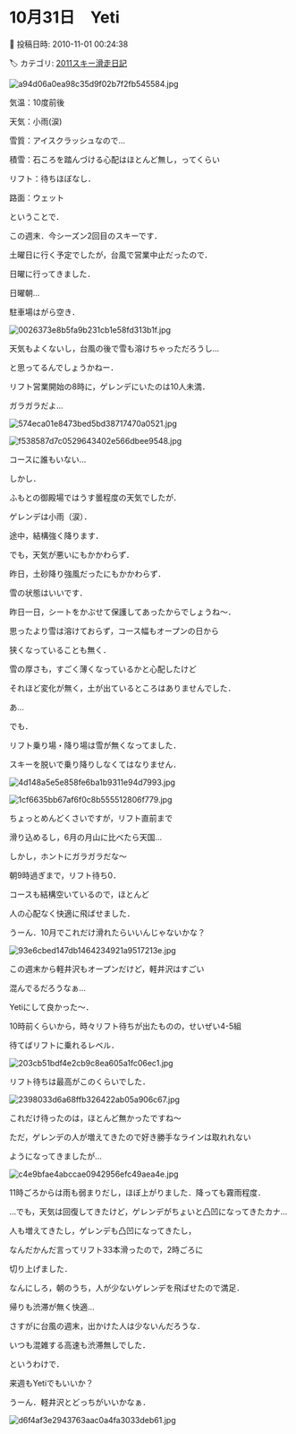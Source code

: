 # 10月31日　Yeti

📅 投稿日時: 2010-11-01 00:24:38

🏷️ カテゴリ: [2011スキー滑走日記](ca488c98cfb9169941c3e73770dcefb56.md)

![a94d06a0ea98c35d9f02b7f2fb545584.jpg](images/a94d06a0ea98c35d9f02b7f2fb545584.jpg)







気温：10度前後


天気：小雨(涙)


雪質：アイスクラッシュなので…


積雪：石ころを踏んづける心配はほとんど無し，ってくらい


リフト：待ちほぼなし．


路面：ウェット





ということで．


この週末．今シーズン2回目のスキーです．





土曜日に行く予定でしたが，台風で営業中止だったので．


日曜に行ってきました．





日曜朝…


駐車場はがら空き．




![0026373e8b5fa9b231cb1e58fd313b1f.jpg](images/0026373e8b5fa9b231cb1e58fd313b1f.jpg)







天気もよくないし，台風の後で雪も溶けちゃっただろうし…


と思ってるんでしょうかねー．


リフト営業開始の8時に，ゲレンデにいたのは10人未満．


ガラガラだよ…




![574eca01e8473bed5bd38717470a0521.jpg](images/574eca01e8473bed5bd38717470a0521.jpg)






![f538587d7c0529643402e566dbee9548.jpg](images/f538587d7c0529643402e566dbee9548.jpg)




コースに誰もいない…





しかし．


ふもとの御殿場ではうす曇程度の天気でしたが．


ゲレンデは小雨（涙）．


途中，結構強く降ります．





でも，天気が悪いにもかかわらず．


昨日，土砂降り強風だったにもかかわらず．


雪の状態はいいです．


昨日一日，シートをかぶせて保護してあったからでしょうね～．


思ったより雪は溶けておらず，コース幅もオープンの日から


狭くなっていることも無く．





雪の厚さも，すごく薄くなっているかと心配したけど


それほど変化が無く，土が出ているところはありませんでした．





あ…


でも．


リフト乗り場・降り場は雪が無くなってました．


スキーを脱いで乗り降りしなくてはなりません．




![4d148a5e5e858fe6ba1b9311e94d7993.jpg](images/4d148a5e5e858fe6ba1b9311e94d7993.jpg)






![1cf6635bb67af6f0c8b555512806f779.jpg](images/1cf6635bb67af6f0c8b555512806f779.jpg)




ちょっとめんどくさいですが，リフト直前まで


滑り込めるし，6月の月山に比べたら天国…





しかし，ホントにガラガラだな～


朝9時過ぎまで，リフト待ち0．


コースも結構空いているので，ほとんど


人の心配なく快適に飛ばせました．


うーん．10月でこれだけ滑れたらいいんじゃないかな？




![93e6cbed147db1464234921a9517213e.jpg](images/93e6cbed147db1464234921a9517213e.jpg)




この週末から軽井沢もオープンだけど，軽井沢はすごい


混んでるだろうなぁ…


Yetiにして良かった～．





10時前くらいから，時々リフト待ちが出たものの，せいぜい4-5組


待てばリフトに乗れるレベル．




![203cb51bdf4e2cb9c8ea605a1fc06ec1.jpg](images/203cb51bdf4e2cb9c8ea605a1fc06ec1.jpg)







リフト待ちは最高がこのくらいでした．




![2398033d6a68ffb326422ab05a906c67.jpg](images/2398033d6a68ffb326422ab05a906c67.jpg)




これだけ待ったのは，ほとんど無かったですね～





ただ，ゲレンデの人が増えてきたので好き勝手なラインは取れれない


ようになってきましたが…




![c4e9bfae4abccae0942956efc49aea4e.jpg](images/c4e9bfae4abccae0942956efc49aea4e.jpg)







11時ごろからは雨も弱まりだし，ほぼ上がりました．降っても霧雨程度．


…でも，天気は回復してきたけど，ゲレンデがちょいと凸凹になってきたカナ…





人も増えてきたし，ゲレンデも凸凹になってきたし，


なんだかんだ言ってリフト33本滑ったので，2時ごろに


切り上げました．


なんにしろ，朝のうち，人が少ないゲレンデを飛ばせたので満足．





帰りも渋滞が無く快適…


さすがに台風の週末，出かけた人は少ないんだろうな．


いつも混雑する高速も渋滞無しでした．





というわけで．


来週もYetiでもいいか？


うーん．軽井沢とどっちがいいかなぁ．







![d6f4af3e2943763aac0a4fa3033deb61.jpg](images/d6f4af3e2943763aac0a4fa3033deb61.jpg)
